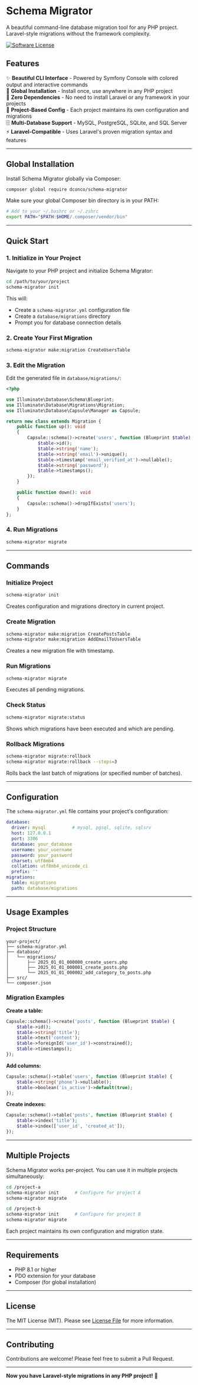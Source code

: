 # Schema Migrator

A beautiful command-line database migration tool for any PHP project. Laravel-style migrations without the framework complexity.

[![Software License](https://img.shields.io/badge/license-MIT-brightgreen.svg?style=flat-square)](LICENSE)

## Features

✨ **Beautiful CLI Interface** - Powered by Symfony Console with colored output and interactive commands  
🚀 **Global Installation** - Install once, use anywhere in any PHP project  
🔧 **Zero Dependencies** - No need to install Laravel or any framework in your projects  
📁 **Project-Based Config** - Each project maintains its own configuration and migrations  
🗄️ **Multi-Database Support** - MySQL, PostgreSQL, SQLite, and SQL Server  
⚡ **Laravel-Compatible** - Uses Laravel's proven migration syntax and features  

---

## Global Installation

Install Schema Migrator globally via Composer:

```bash
composer global require dconco/schema-migrator
```

Make sure your global Composer bin directory is in your PATH:

```bash
# Add to your ~/.bashrc or ~/.zshrc
export PATH="$PATH:$HOME/.composer/vendor/bin"
```

---

## Quick Start

### 1. Initialize in Your Project

Navigate to your PHP project and initialize Schema Migrator:

```bash
cd /path/to/your/project
schema-migrator init
```

This will:
- Create a `schema-migrator.yml` configuration file
- Create a `database/migrations` directory
- Prompt you for database connection details

### 2. Create Your First Migration

```bash
schema-migrator make:migration CreateUsersTable
```

### 3. Edit the Migration

Edit the generated file in `database/migrations/`:

```php
<?php

use Illuminate\Database\Schema\Blueprint;
use Illuminate\Database\Migrations\Migration;
use Illuminate\Database\Capsule\Manager as Capsule;

return new class extends Migration {
    public function up(): void
    {
        Capsule::schema()->create('users', function (Blueprint $table) {
            $table->id();
            $table->string('name');
            $table->string('email')->unique();
            $table->timestamp('email_verified_at')->nullable();
            $table->string('password');
            $table->timestamps();
        });
    }

    public function down(): void
    {
        Capsule::schema()->dropIfExists('users');
    }
};
```

### 4. Run Migrations

```bash
schema-migrator migrate
```

---

## Commands

### Initialize Project
```bash
schema-migrator init
```
Creates configuration and migrations directory in current project.

### Create Migration
```bash
schema-migrator make:migration CreatePostsTable
schema-migrator make:migration AddEmailToUsersTable
```
Creates a new migration file with timestamp.

### Run Migrations
```bash
schema-migrator migrate
```
Executes all pending migrations.

### Check Status
```bash
schema-migrator migrate:status
```
Shows which migrations have been executed and which are pending.

### Rollback Migrations
```bash
schema-migrator migrate:rollback
schema-migrator migrate:rollback --steps=3
```
Rolls back the last batch of migrations (or specified number of batches).

---

## Configuration

The `schema-migrator.yml` file contains your project's configuration:

```yaml
database:
  driver: mysql          # mysql, pgsql, sqlite, sqlsrv
  host: 127.0.0.1
  port: 3306
  database: your_database
  username: your_username
  password: your_password
  charset: utf8mb4
  collation: utf8mb4_unicode_ci
  prefix: ''
migrations:
  table: migrations
  path: database/migrations
```

---

## Usage Examples

### Project Structure
```
your-project/
├── schema-migrator.yml
├── database/
│   └── migrations/
│       ├── 2025_01_01_000000_create_users.php
│       ├── 2025_01_01_000001_create_posts.php
│       └── 2025_01_01_000002_add_category_to_posts.php
├── src/
└── composer.json
```

### Migration Examples

**Create a table:**
```php
Capsule::schema()->create('posts', function (Blueprint $table) {
    $table->id();
    $table->string('title');
    $table->text('content');
    $table->foreignId('user_id')->constrained();
    $table->timestamps();
});
```

**Add columns:**
```php
Capsule::schema()->table('users', function (Blueprint $table) {
    $table->string('phone')->nullable();
    $table->boolean('is_active')->default(true);
});
```

**Create indexes:**
```php
Capsule::schema()->table('posts', function (Blueprint $table) {
    $table->index('title');
    $table->index(['user_id', 'created_at']);
});
```

---

## Multiple Projects

Schema Migrator works per-project. You can use it in multiple projects simultaneously:

```bash
cd /project-a
schema-migrator init      # Configure for project A
schema-migrator migrate

cd /project-b  
schema-migrator init      # Configure for project B  
schema-migrator migrate
```

Each project maintains its own configuration and migration state.

---

## Requirements

- PHP 8.1 or higher
- PDO extension for your database
- Composer (for global installation)

---

## License

The MIT License (MIT). Please see [License File](LICENSE) for more information.

---

## Contributing

Contributions are welcome! Please feel free to submit a Pull Request.

---

**Now you have Laravel-style migrations in any PHP project!** 🎉